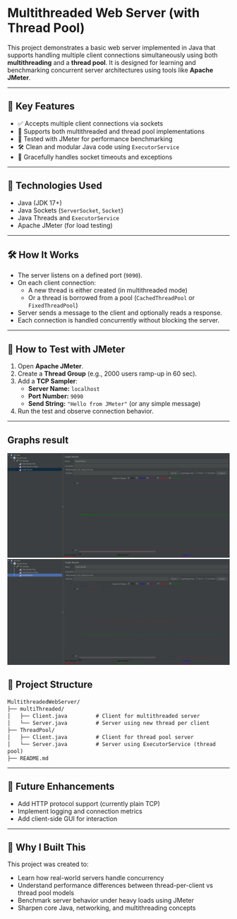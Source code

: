 # Multithreaded Web Server (with Thread Pool)

This project demonstrates a basic web server implemented in Java that supports handling multiple client connections simultaneously using both **multithreading** and a **thread pool**. It is designed for learning and benchmarking concurrent server architectures using tools like **Apache JMeter**.

---

## 🧠 Key Features

- ✅ Accepts multiple client connections via sockets  
- 🧵 Supports both multithreaded and thread pool implementations  
- 🧪 Tested with JMeter for performance benchmarking  
- 🛠️ Clean and modular Java code using `ExecutorService`  
- 🔄 Gracefully handles socket timeouts and exceptions

---

## 🚀 Technologies Used

- Java (JDK 17+)
- Java Sockets (`ServerSocket`, `Socket`)
- Java Threads and `ExecutorService`
- Apache JMeter (for load testing)

---

## 🛠️ How It Works

- The server listens on a defined port (`9090`).
- On each client connection:
  - A new thread is either created (in multithreaded mode)
  - Or a thread is borrowed from a pool (`CachedThreadPool` or `FixedThreadPool`)
- Server sends a message to the client and optionally reads a response.
- Each connection is handled concurrently without blocking the server.

---

## 🧪 How to Test with JMeter

1. Open **Apache JMeter**.
2. Create a **Thread Group** (e.g., 2000 users ramp-up in 60 sec).
3. Add a **TCP Sampler**:
   - **Server Name:** `localhost`
   - **Port Number:** `9090`
   - **Send String:** `"Hello from JMeter"` (or any simple message)
4. Run the test and observe connection behavior.

---
## Graphs result
![Graph Result for 10000 threads](Assets/graph1.png)
![Graph Result for 1000 threads](Assets/graph2.png)

## 📁 Project Structure
```
MultithreadedWebServer/
├── multiThreaded/
│   ├── Client.java         # Client for multithreaded server
│   └── Server.java         # Server using new thread per client
├── ThreadPool/
│   ├── Client.java         # Client for thread pool server
│   └── Server.java         # Server using ExecutorService (thread pool)
├── README.md

```

---

## 🧩 Future Enhancements

- Add HTTP protocol support (currently plain TCP)
- Implement logging and connection metrics
- Add client-side GUI for interaction

---

## 🤔 Why I Built This

This project was created to:

- Learn how real-world servers handle concurrency
- Understand performance differences between thread-per-client vs thread pool models
- Benchmark server behavior under heavy loads using JMeter
- Sharpen core Java, networking, and multithreading concepts
